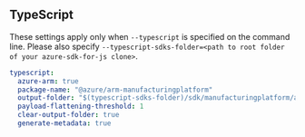 ## TypeScript

These settings apply only when `--typescript` is specified on the command line.
Please also specify `--typescript-sdks-folder=<path to root folder of your azure-sdk-for-js clone>`.

``` yaml $(typescript)
typescript:
  azure-arm: true
  package-name: "@azure/arm-manufacturingplatform"
  output-folder: "$(typescript-sdks-folder)/sdk/manufacturingplatform/arm-manufacturingplatform"
  payload-flattening-threshold: 1
  clear-output-folder: true
  generate-metadata: true
```
